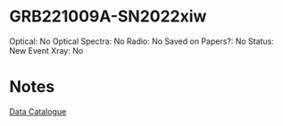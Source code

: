 # GRB221009A-SN2022xiw

Optical: No
Optical Spectra: No
Radio: No
Saved on Papers?: No
Status: New Event
Xray: No

# Notes

[Data Catalogue](GRB221009A-SN2022xiw%20527748c258154973957c524a46f71be3/Data%20Catalogue%2052cfec3719a54ab39a9f16417ffc4e7d.csv)